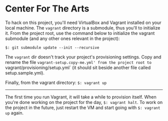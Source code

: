 # Center For The Arts

To hack on this project, you'll need VirtualBox and Vagrant installed on your local machine. The `vagrant` directory
is a submodule, thus you'll to initialize it. From the project root, use the command below to initialize the vagrant
submodule (and any other ones relevant in the project):

```
$: git submodule update --init --recursive
```

The `vagrant` dir doesn't track your project's provisioning settings. Copy and rename the file `vagrant-setup.copy-me.yml'
from the project root to `vagrant/provisioning/setup.yml` (it should sit beside another file called setup.sample.yml).

Finally, from the vagrant directory: `$: vagrant up`

---

The first time you run Vagrant, it will take a while to provision itself. When you're done working on the project
for the day, `$: vagrant halt`. To work on the project in the future, just restart the VM and start going with
`$: vagrant up` again.